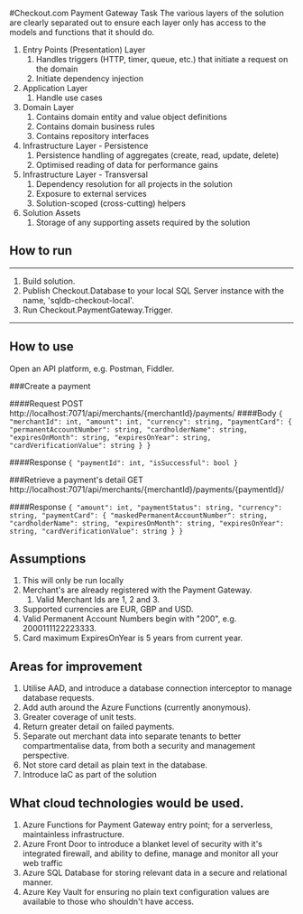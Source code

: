#Checkout.com Payment Gateway Task
The various layers of the solution are clearly separated out to ensure each layer only has access to the models and functions that it should do.
1. Entry Points (Presentation) Layer
	1. Handles triggers (HTTP, timer, queue, etc.) that initiate a request on the domain
	1. Initiate dependency injection 
1. Application Layer
	1. Handle use cases
1. Domain Layer
	1. Contains domain entity and value object definitions
	1. Contains domain business rules 
	1. Contains repository interfaces
1. Infrastructure Layer - Persistence
	1. Persistence handling of aggregates (create, read, update, delete)
	1. Optimised reading of data for performance gains
1. Infrastructure Layer - Transversal
	1. Dependency resolution for all projects in the solution
	1. Exposure to external services 
	1. Solution-scoped (cross-cutting) helpers
1. Solution Assets
	1. Storage of any supporting assets required by the solution

## How to run
---
1. Build solution.
1. Publish Checkout.Database to your local SQL Server instance with the name, 'sqldb-checkout-local'.
1. Run Checkout.PaymentGateway.Trigger.
---
## How to use
Open an API platform, e.g. Postman, Fiddler.

###Create a payment

####Request
POST http://localhost:7071/api/merchants/{merchantId}/payments/
####Body
`
{
	"merchantId": int,
	"amount": int,
	"currency": string,
	"paymentCard": {
		"permanentAccountNumber": string,
		"cardholderName": string,
		"expiresOnMonth": string,
		"expiresOnYear": string,
		"cardVerificationValue": string
	}
}
`

####Response
`
{
	"paymentId": int,
	"isSuccessful": bool
}
`

###Retrieve a payment's detail
GET http://localhost:7071/api/merchants/{merchantId}/payments/{paymentId}/

####Response
`
{
	"amount": int,
	"paymentStatus": string,
	"currency": string,
	"paymentCard": {
		"maskedPermanentAccountNumber": string,
		"cardholderName": string,
		"expiresOnMonth": string,
		"expiresOnYear": string,
		"cardVerificationValue": string
	}
}
`

## Assumptions
1. This will only be run locally
1. Merchant's are already registered with the Payment Gateway.
	1. Valid Merchant Ids are 1, 2 and 3.
1. Supported currencies are EUR, GBP and USD.
1. Valid Permanent Account Numbers begin with "200", e.g. 2000111122223333.
1. Card maximum ExpiresOnYear is 5 years from current year.

## Areas for improvement
1. Utilise AAD, and introduce a database connection interceptor to manage database requests.
1. Add auth around the Azure Functions (currently anonymous).
1. Greater coverage of unit tests.
1. Return greater detail on failed payments.
1. Separate out merchant data into separate tenants to better compartmentalise data, from both a security and management perspective.
1. Not store card detail as plain text in the database.
1. Introduce IaC as part of the solution

## What cloud technologies would be used.
1. Azure Functions for Payment Gateway entry point; for a serverless, maintainless infrastructure.
1. Azure Front Door to introduce a blanket level of security with it's integrated firewall, and ability to define, manage and monitor all your web traffic
1. Azure SQL Database for storing relevant data in a secure and relational manner.
1. Azure Key Vault for ensuring no plain text configuration values are available to those who shouldn't have access.
